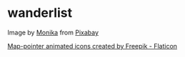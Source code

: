 # wanderlist

Image by <a href="https://pixabay.com/users/monikap-2515080/?utm_source=link-attribution&utm_medium=referral&utm_campaign=image&utm_content=1620398">Monika</a> from <a href="https://pixabay.com//?utm_source=link-attribution&utm_medium=referral&utm_campaign=image&utm_content=1620398">Pixabay</a>

<a href="https://www.flaticon.com/free-animated-icons/map-pointer" title="map-pointer animated icons">Map-pointer animated icons created by Freepik - Flaticon</a>